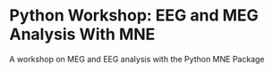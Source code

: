 # Python Workshop: EEG and MEG Analysis With MNE

A workshop on MEG and EEG analysis with the Python MNE Package

